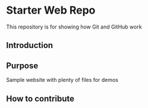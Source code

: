 # Starter Web Repo

This repository is for showing how Git and GitHub work
## Introduction

## Purpose

Sample website with plenty of files for demos

## How to contribute
